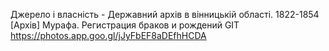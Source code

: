 Джерело і власність - Державний архів в вінницькій області.
1822-1854 [Архів] Мурафа. Регистрация браков и рождений GIT
https://photos.app.goo.gl/jJyFbEF8aDEfhHCDA
